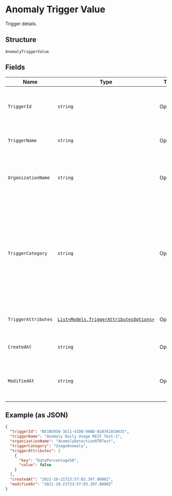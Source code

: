 
# Anomaly Trigger Value

Trigger details.

## Structure

`AnomalyTriggerValue`

## Fields

| Name | Type | Tags | Description |
|  --- | --- | --- | --- |
| `TriggerId` | `string` | Optional | The system assigned name of the trigger being updated. |
| `TriggerName` | `string` | Optional | The user defined name of the trigger. |
| `OrganizationName` | `string` | Optional | The user assigned name of the organization associated with the trigger. |
| `TriggerCategory` | `string` | Optional | This is the value to use in the request body to detect anomalous behaivior. The values in this table will only be relevant when this parameter is set to this value. |
| `TriggerAttributes` | [`List<Models.TriggerAttributesOptions>`](../../doc/models/trigger-attributes-options.md) | Optional | Additional details and keys for the trigger. |
| `CreatedAt` | `string` | Optional | Timestamp for whe the trigger was created. |
| `ModifiedAt` | `string` | Optional | Timestamp for the most recent time the trigger was modified. |

## Example (as JSON)

```json
{
  "triggerId": "BE1B5958-3E11-41DB-9ABD-B1B7618C0035",
  "triggerName": "Anomaly Daily Usage REST Test-1",
  "organizationName": "AnamolyDetectionRTRTest",
  "triggerCategory": "UsageAnomaly",
  "triggerAttributes": [
    {
      "key": "DataPercentage50",
      "value": false
    }
  ],
  "createdAt": "2021-10-21T23:57:03.397.0000Z",
  "modifiedAt": "2021-10-21T23:57:03.397.0000Z"
}
```

